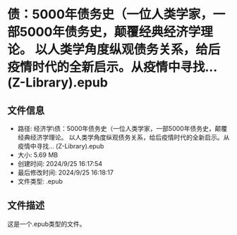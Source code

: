 ﻿# 债：5000年债务史（一位人类学家，一部5000年债务史，颠覆经典经济学理论。 以人类学角度纵观债务关系，给后疫情时代的全新启示。从疫情中寻找... (Z-Library).epub

## 文件信息
- 路径: 经济学\债：5000年债务史（一位人类学家，一部5000年债务史，颠覆经典经济学理论。 以人类学角度纵观债务关系，给后疫情时代的全新启示。从疫情中寻找... (Z-Library).epub
- 大小: 5.69 MB
- 创建时间: 2024/9/25 16:17:54
- 最后修改时间: 2024/9/25 16:18:17
- 文件类型: .epub

## 文件描述
这是一个.epub类型的文件。

